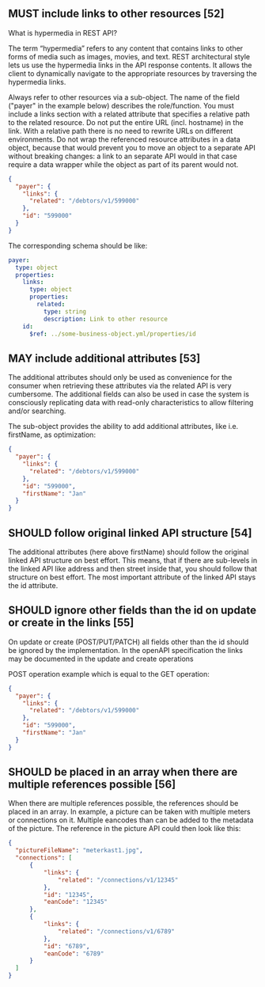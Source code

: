 ## MUST include links to other resources [52]

What is hypermedia in REST API?

The term “hypermedia” refers to any content that contains links to other forms of media such as images, movies, and text. REST architectural style lets us use the hypermedia links in the API response contents. It allows the client to dynamically navigate to the appropriate resources by traversing the hypermedia links.

Always refer to other resources via a sub-object. The name of the field ("payer" in the example below) describes the role/function. You must include a links section with a related attribute that specifies a relative path to the related resource. Do not put the entire URL (incl. hostname) in the link. With a relative path there is no need to rewrite URLs on different environments. 
Do not wrap the referenced resource attributes in a data object, because that would prevent you to move an object to a separate API without breaking changes: a link to an separate API would in that case require a data wrapper while the object as part of its parent would not.

```json
{
  "payer": {
    "links": {
      "related": "/debtors/v1/599000"
    }, 
    "id": "599000"
  }
}
```

The corresponding schema should be like:

```yaml
payer:
  type: object
  properties:
    links:
      type: object
      properties:
        related:
          type: string
          description: Link to other resource
    id:
      $ref: ../some-business-object.yml/properties/id
```

## MAY include additional attributes [53]

The additional attributes should only be used as convenience for the consumer when retrieving these attributes via the related API is very cumbersome. The additional fields can also be used in case the system is consciously replicating data with read-only characteristics to allow filtering and/or searching.

The sub-object provides the ability to add additional attributes, like i.e. firstName, as optimization:

```json
{
  "payer": {
    "links": {
      "related": "/debtors/v1/599000"
    }, 
    "id": "599000",
    "firstName": "Jan"
  }
}
```

## SHOULD follow original linked API structure [54]

The additional attributes (here above firstName) should follow the original linked API structure on best effort. This means, that if there are sub-levels in the linked API like address and then street inside that, you should follow that structure on best effort. The most important attribute of the linked API stays the id attribute.

## SHOULD ignore other fields than the id on update or create in the links [55]

On update or create (POST/PUT/PATCH) all fields other than the id should be ignored by the implementation. In the openAPI specification the links may be documented in the update and create operations

POST operation example which is equal to the GET operation:

```json
{
  "payer": {
    "links": {
      "related": "/debtors/v1/599000"
    }, 
    "id": "599000",
    "firstName": "Jan"
  }
}
```

## SHOULD be placed in an array when there are multiple references possible [56]

When there are multiple references possible, the references should be placed in an array. In example, a picture can be taken with multiple meters or connections on it. Multiple eancodes than can be added to the metadata of the picture. The reference in the picture API could then look like this:

```json
{
  "pictureFileName": "meterkast1.jpg",
  "connections": [
      {
          "links": {
              "related": "/connections/v1/12345"
          },
          "id": "12345",
          "eanCode": "12345"
      },
      {
          "links": {
              "related": "/connections/v1/6789"
          },
          "id": "6789",
          "eanCode": "6789"
      }
  ]
}
```
